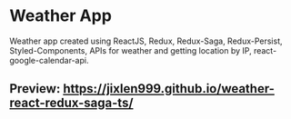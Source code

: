 # Weather App

Weather app created using ReactJS, Redux, Redux-Saga, Redux-Persist, Styled-Components, APIs for weather and getting location by IP, react-google-calendar-api.

## Preview: https://jixlen999.github.io/weather-react-redux-saga-ts/
